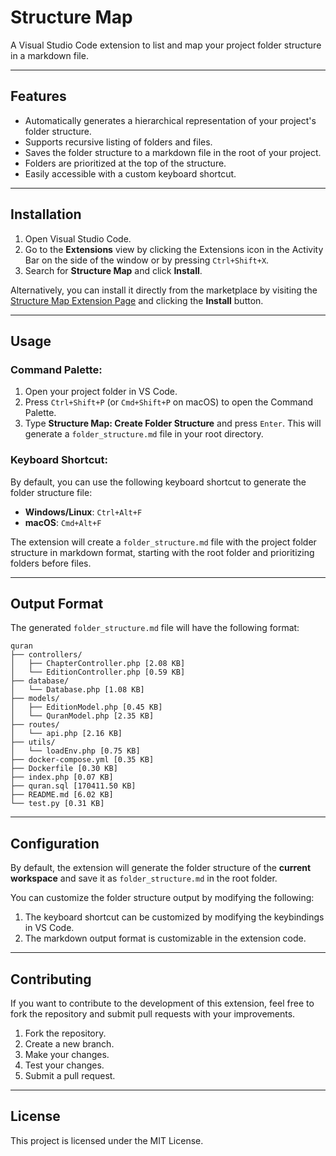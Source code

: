 # Structure Map

A Visual Studio Code extension to list and map your project folder structure in a markdown file.

---

## Features

- Automatically generates a hierarchical representation of your project's folder structure.
- Supports recursive listing of folders and files.
- Saves the folder structure to a markdown file in the root of your project.
- Folders are prioritized at the top of the structure.
- Easily accessible with a custom keyboard shortcut.

---

## Installation

1. Open Visual Studio Code.
2. Go to the **Extensions** view by clicking the Extensions icon in the Activity Bar on the side of the window or by pressing `Ctrl+Shift+X`.
3. Search for **Structure Map** and click **Install**.

Alternatively, you can install it directly from the marketplace by visiting the [Structure Map Extension Page](https://marketplace.visualstudio.com/items?itemName=YOUR_NAME.structure-map) and clicking the **Install** button.

---

## Usage

### Command Palette:

1. Open your project folder in VS Code.
2. Press `Ctrl+Shift+P` (or `Cmd+Shift+P` on macOS) to open the Command Palette.
3. Type **Structure Map: Create Folder Structure** and press `Enter`. This will generate a `folder_structure.md` file in your root directory.

### Keyboard Shortcut:

By default, you can use the following keyboard shortcut to generate the folder structure file:

- **Windows/Linux**: `Ctrl+Alt+F`
- **macOS**: `Cmd+Alt+F`

The extension will create a `folder_structure.md` file with the project folder structure in markdown format, starting with the root folder and prioritizing folders before files.

---

## Output Format

The generated `folder_structure.md` file will have the following format:

```plaintext
quran
├── controllers/
│   ├── ChapterController.php [2.08 KB]
│   └── EditionController.php [0.59 KB]
├── database/
│   └── Database.php [1.08 KB]
├── models/
│   ├── EditionModel.php [0.45 KB]
│   └── QuranModel.php [2.35 KB]
├── routes/
│   └── api.php [2.16 KB]
├── utils/
│   └── loadEnv.php [0.75 KB]
├── docker-compose.yml [0.35 KB]
├── Dockerfile [0.30 KB]
├── index.php [0.07 KB]
├── quran.sql [170411.50 KB]
├── README.md [6.02 KB]
└── test.py [0.31 KB]
```
---

## Configuration

By default, the extension will generate the folder structure of the **current workspace** and save it as `folder_structure.md` in the root folder.

You can customize the folder structure output by modifying the following:

1. The keyboard shortcut can be customized by modifying the keybindings in VS Code.
2. The markdown output format is customizable in the extension code.

---

## Contributing

If you want to contribute to the development of this extension, feel free to fork the repository and submit pull requests with your improvements.

1. Fork the repository.
2. Create a new branch.
3. Make your changes.
4. Test your changes.
5. Submit a pull request.

---

## License

This project is licensed under the MIT License.
